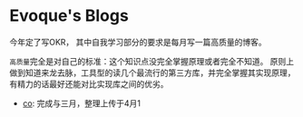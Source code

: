 


# Evoque's Blogs

今年定了写OKR， 其中自我学习部分的要求是每月写一篇高质量的博客。 

`高质量`完全是对自己的标准：这个知识点没完全掌握原理或者完全不知道。 原则上做到知道来龙去脉，工具型的读几个最流行的第三方库，并完全掌握其实现原理，有精力的话最好还能对比实现库之间的优劣。


- [co]('./co/co.md'): 完成与三月，整理上传于4月1
